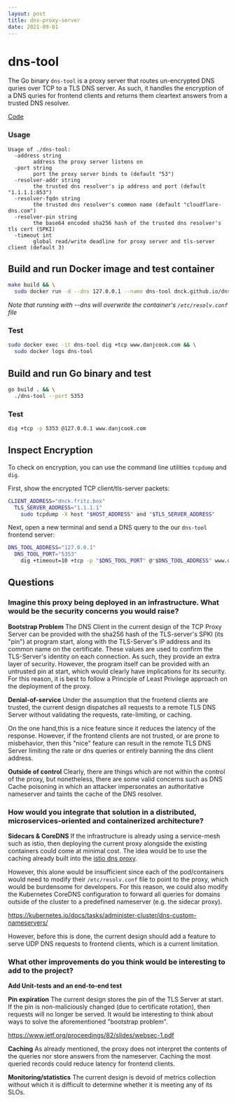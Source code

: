 ```yaml
---
layout: post
title: dns-proxy-server
date: 2021-09-01
---
```


# dns-tool

The Go binary `dns-tool` is a proxy server that routes un-encrypted DNS quries over
TCP to a TLS DNS server. As such, it handles the encryption of a DNS quries for
frontend clients and returns them cleartext answers from a trusted DNS resolver.

[Code](https://github.com/dnck/dnck.github.io/tree/master/tools/dns-tool)

### Usage

```
Usage of ./dns-tool:
  -address string
    	address the proxy server listens on
  -port string
    	port the proxy server binds to (default "53")
  -resolver-addr string
    	the trusted dns resolver's ip address and port (default "1.1.1.1:853")
  -resolver-fqdn string
    	the trusted dns resolver's common name (default "cloudflare-dns.com")
  -resolver-pin string
    	the base64 encoded sha256 hash of the trusted dns resolver's tls cert (SPKI)
  -timeout int
    	global read/write deadline for proxy server and tls-server client (default 3)
```

## Build and run Docker image and test container

```bash
make build && \
  sudo docker run -d --dns 127.0.0.1 --name dns-tool dnck.github.io/dns-tool
```

*Note that running with --dns will overwrite the container's `/etc/resolv.conf`
file*

### Test
```bash
sudo docker exec -it dns-tool dig +tcp www.danjcook.com && \
  sudo docker logs dns-tool
```

## Build and run Go binary and test

```bash
go build . && \
  ./dns-tool --port 5353
```

### Test
```bash
dig +tcp -p 5353 @127.0.0.1 www.danjcook.com
```

## Inspect Encryption

To check on encryption, you can use the command line utilities `tcpdump` and `dig`.

First, show the encrypted TCP client/tls-server packets:

```bash
CLIENT_ADDRESS="dnck.fritz.box"
  TLS_SERVER_ADDRESS="1.1.1.1"
    sudo tcpdump -X host "$HOST_ADDRESS" and "$TLS_SERVER_ADDRESS"
```

Next, open a new terminal and send a DNS query to the our `dns-tool` frontend
server:

```bash
DNS_TOOL_ADDRESS="127.0.0.1"
  DNS_TOOL_PORT="5353"
    dig +timeout=10 +tcp -p "$DNS_TOOL_PORT" @"$DNS_TOOL_ADDRESS" www.danjcook.com
```

## Questions

### Imagine this proxy being deployed in an infrastructure. What would be the security concerns you would raise?

**Bootstrap Problem**
The DNS Client in the current design of the TCP Proxy Server can be provided with
the sha256 hash of the TLS-server's SPKI (its "pin") at program start, along with
the TLS-Server's IP address and its common name on the certificate. These values
are used to confirm the TLS-Server's identity on each connection. As such, they
provide an extra layer of security. However, the program itself can be provided
with an untrusted pin at start, which would clearly have implications for its
security. For this reason, it is best to follow a Principle of Least Privilege
approach on the deployment of the proxy.

**Denial-of-service**
Under the assumption that the frontend clients are trusted, the current design
dispatches all requests to a remote TLS DNS Server without validating the
requests, rate-limiting, or caching.

On the one hand,this is a nice feature since it reduces the latency of the
response. However, if the frontend clients are not trusted, or are prone to
misbehavior, then this "nice" feature can result in the remote TLS DNS Server
limiting the rate or dns queries or entirely banning the dns client address.

**Outside of control**
Clearly, there are things which are not within the control of the proxy,
but nonetheless, there are some valid concerns such as DNS Cache poisoning in
which an attacker impersonates an authoritative nameserver and taints the cache
of the DNS resolver.

### How would you integrate that solution in a distributed, microservices-oriented and containerized architecture?

**Sidecars & CoreDNS**
If the infrastructure is already using a service-mesh such as istio, then
deploying the current proxy alongside the existing containers could come at
minimal cost. The idea would be to use the caching already built into the
[istio dns proxy](https://istio.io/latest/docs/ops/configuration/traffic-management/dns-proxy/).

However, this alone would be insufficient since each of the pod/containers
would need to modify their `/etc/resolv.conf` file to point to the proxy, which
would be burdensome for developers. For this reason, we could also
modify the Kubernetes CoreDNS configuration to forward all queries for domains
outside of the cluster to a predefined nameserver (e.g. the sidecar proxy).

https://kubernetes.io/docs/tasks/administer-cluster/dns-custom-nameservers/

However, before this is done, the current design should add a feature to
serve UDP DNS requests to frontend clients, which is a current limitation.

### What other improvements do you think would be interesting to add to the project?

**Add Unit-tests and an end-to-end test**

**Pin expiration**
The current design stores the pin of the TLS Server at start. If the pin is
non-maliciously changed (due to certificate rotation), then requests will no
longer be served. It would be interesting to think about ways to solve the
aforementioned "bootstrap problem".

https://www.ietf.org/proceedings/82/slides/websec-1.pdf

**Caching**
As already mentioned, the proxy does not interpret the contents of the queries
nor store answers from the nameserver. Caching the most queried records could
reduce latency for frontend clients.

**Monitoring/statistics**
The current design is devoid of metrics collection without which it is difficult
to determine whether it is meeting any of its SLOs.


